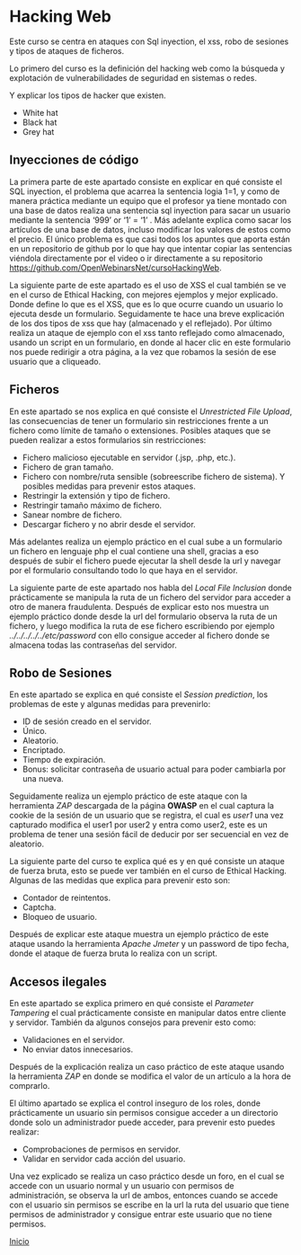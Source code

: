 # Hacking Web

Este curso se centra en ataques con Sql inyection, el xss, robo de sesiones y tipos de ataques de ficheros.

Lo primero del curso es la definición del hacking web como la búsqueda y explotación de
vulnerabilidades de seguridad en sistemas o redes.

Y explicar los tipos de hacker que existen.
- White hat
- Black hat
- Grey hat

## Inyecciones de código

La primera parte de este apartado consiste en explicar en qué consiste el SQL inyection, el problema que acarrea la sentencia logia 1=1, y como de manera práctica mediante un equipo que el profesor ya tiene montado con una base de datos realiza una sentencia sql inyection para sacar un usuario mediante la sentencia ‘999’ or ‘1’ = ‘1’ .
Más adelante explica como sacar los artículos de una base de datos, incluso modificar los valores de estos como el precio. El único problema es que casi todos los apuntes que aporta están en un repositorio de github por lo que hay que intentar copiar las sentencias viéndola directamente por el video o ir directamente a su repositorio https://github.com/OpenWebinarsNet/cursoHackingWeb.

La siguiente parte de este apartado es el uso de XSS el cual también se ve en el curso de Ethical Hacking, con mejores ejemplos y mejor explicado.
Donde define lo que es el XSS, que es lo que ocurre cuando un usuario lo ejecuta desde un formulario.
Seguidamente te hace una breve explicación de los dos tipos de xss que hay (almacenado y el reflejado). 
Por último realiza un ataque de ejemplo con el xss tanto reflejado como almacenado, usando un script en un formulario, en donde al hacer clic en este formulario nos puede redirigir a otra página, a la vez que robamos la sesión de ese usuario que a cliqueado.

## Ficheros

En este apartado se nos explica en qué consiste el _Unrestricted File Upload_, las consecuencias de tener un formulario sin restricciones frente a un fichero como límite de tamaño o extensiones.
Posibles ataques que se pueden realizar a estos formularios sin restricciones:
- Fichero malicioso ejecutable en servidor (.jsp, .php, etc.).
- Fichero de gran tamaño.
- Fichero con nombre/ruta sensible (sobreescribe fichero de
sistema).
Y posibles medidas para prevenir estos ataques.
- Restringir la extensión y tipo de fichero.
- Restringir tamaño máximo de fichero.
- Sanear nombre de fichero.
- Descargar fichero y no abrir desde el servidor.

Más adelantes realiza un ejemplo práctico en el cual sube a un formulario un fichero en lenguaje php el cual contiene una shell, gracias a eso después de subir el fichero puede ejecutar la shell desde la url y navegar por el formulario consultando todo lo que haya en el servidor.

La siguiente parte de este apartado nos habla del _Local File Inclusion_ donde prácticamente se manipula la ruta de un fichero del servidor para acceder a otro de manera fraudulenta.
Después de explicar esto nos muestra un ejemplo práctico donde desde la url del formulario observa la ruta de un  fichero, y luego modifica la ruta de ese fichero escribiendo por ejemplo _../../../../../etc/password_ con ello consigue acceder al fichero donde se almacena todas las contraseñas del servidor.

## Robo de Sesiones

En este apartado se explica en qué consiste el _Session prediction_, los problemas de este y algunas medidas para prevenirlo:
- ID de sesión creado en el servidor.
- Único.
- Aleatorio.
- Encriptado.
- Tiempo de expiración.
- Bonus: solicitar contraseña de usuario actual para poder cambiarla por una nueva.

Seguidamente realiza un ejemplo práctico de este ataque con la herramienta _ZAP_ descargada de la página __OWASP__ en el cual captura la cookie de la sesión de un usuario que se registra, el cual es _user1_ una vez capturado modifica el user1 por user2  y entra como user2, este es un problema de tener una sesión  fácil de deducir por ser secuencial en vez de aleatorio.

La siguiente parte del curso te explica qué es y en qué consiste un ataque de fuerza bruta, esto se puede ver también en el curso de Ethical Hacking. 
Algunas de las medidas que explica para prevenir esto son:
- Contador de reintentos.
- Captcha.
- Bloqueo de usuario.

Después de explicar este ataque muestra un ejemplo práctico de este ataque usando la herramienta _Apache Jmeter_ y un password de tipo fecha, donde el ataque de fuerza bruta lo realiza con un script.
## Accesos ilegales
 
En este apartado se explica primero en qué consiste el _Parameter Tampering_ el cual prácticamente consiste en manipular datos entre cliente y servidor.
También da algunos consejos para prevenir esto como:
- Validaciones en el servidor.
- No enviar datos innecesarios.

Después de la explicación realiza un caso práctico de este ataque usando la herramienta _ZAP_ en donde se modifica el valor de un artículo a la hora de comprarlo.

El último apartado se explica el control inseguro de los roles, donde prácticamente un usuario sin permisos consigue acceder a un directorio donde solo un administrador puede acceder, para prevenir esto puedes realizar:
- Comprobaciones de permisos en servidor.
- Validar en servidor cada acción del usuario.

Una vez explicado se realiza un caso práctico desde un foro, en el cual se accede con un usuario normal y un usuario con permisos de administración, se observa la url de ambos, entonces cuando se accede con el usuario sin permisos se escribe en la url la ruta del usuario que tiene permisos de administrador y consigue entrar este usuario que no tiene permisos.

[Inicio](https://franciscocadena.github.io/Resumen-Curso-Ciberseguridad/)

